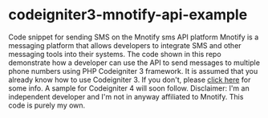 # codeigniter3-mnotify-api-example
Code snippet for sending SMS on the Mnotify sms API platform
Mnotify is a messaging platform that allows developers to integrate SMS and other messaging tools into their systems.
The code shown in this repo demonstrate how a developer can use the API to send messages to multiple phone numbers using PHP Codeigniter 3 framework.
It is assumed that you already know how to use Codeigniter 3. If you don't, please <a href="https://codeigniter.com/userguide3/overview/at_a_glance.html">click here</a> for some info.
A sample for Codeigniter 4 will soon follow.
Disclaimer: I'm an independent developer and I'm not in anyway affiliated to Mnotify. This code is purely my own.
